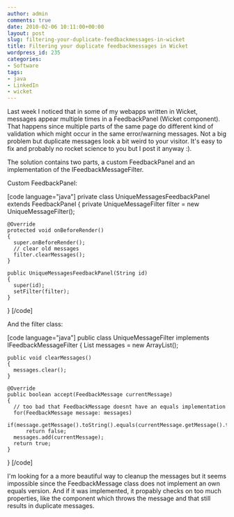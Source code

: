 ```yaml
---
author: admin
comments: true
date: 2010-02-06 10:11:00+00:00
layout: post
slug: filtering-your-duplicate-feedbackmessages-in-wicket
title: Filtering your duplicate feedbackmessages in Wicket
wordpress_id: 235
categories:
- Software
tags:
- java
- LinkedIn
- wicket
---
```


Last week I noticed that in some of my webapps written in Wicket, messages appear multiple times in a FeedbackPanel (Wicket component). That happens since multiple parts of the same page do different kind of validation which might occur in the same error/warning messages. Not a big problem but duplicate messages look a bit weird to your visitor. It's easy to fix and probably no rocket science to you but I post it anyway :).

The solution contains two parts, a custom FeedbackPanel and an implementation of the IFeedbackMessageFilter.

Custom FeedbackPanel:

[code language="java"]
private class UniqueMessagesFeedbackPanel extends FeedbackPanel
  {
    private UniqueMessageFilter filter = new UniqueMessageFilter();

    @Override
    protected void onBeforeRender()
    {
      super.onBeforeRender();
      // clear old messages
      filter.clearMessages();
    }

    public UniqueMessagesFeedbackPanel(String id)
    {
      super(id);
      setFilter(filter);
    }
  }
[/code]



And the filter class:


[code language="java"]
public class UniqueMessageFilter implements IFeedbackMessageFilter
  {
    List<FeedbackMessage> messages = new ArrayList<FeedbackMessage>();

    public void clearMessages()
    {
      messages.clear();
    }

    @Override
    public boolean accept(FeedbackMessage currentMessage)
    {
      // too bad that FeedbackMessage doesnt have an equals implementation
      for(FeedbackMessage message: messages)
        if(message.getMessage().toString().equals(currentMessage.getMessage().toString()))
          return false;
      messages.add(currentMessage);
      return true;
    }
  }
[/code]



I'm looking for a a more beautiful way to cleanup the messages but it seems impossible since the FeedbackMessage class does not implement an own equals version. And if it was implemented, it propably checks on too much properties, like the component which throws the message and that still results in duplicate messages.
